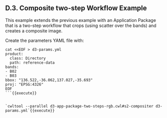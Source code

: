 ## D.3. Composite two-step Workflow Example

This example extends the previous example with an Application Package that is a two-step workflow that crops (using scatter over the bands) and creates a composite image.

Create the parameters YAML file with:

```
cat <<EOF > d3-params.yml
product:
  class: Directory
  path: reference-data
bands:
- B02
- B03
bbox: "136.522,-36.062,137.027,-35.693"
proj: "EPSG:4326"
EOF
```{{execute}}


`cwltool --parallel d3-app-package-two-steps-rgb.cwl#s2-compositer d3-params.yml`{{execute}}